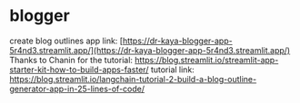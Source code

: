 # blogger
create blog outlines
app link: [https://dr-kaya-blogger-app-5r4nd3.streamlit.app/](https://dr-kaya-blogger-app-5r4nd3.streamlit.app/)
Thanks to Chanin for the tutorial: https://blog.streamlit.io/streamlit-app-starter-kit-how-to-build-apps-faster/
tutorial link: https://blog.streamlit.io/langchain-tutorial-2-build-a-blog-outline-generator-app-in-25-lines-of-code/
